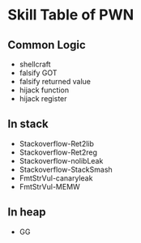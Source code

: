 # Skill Table of PWN
## Common Logic
- shellcraft
- falsify GOT
- falsify returned value
- hijack function
- hijack register
## In stack
- Stackoverflow-Ret2lib
- Stackoverflow-Ret2reg
- Stackoverflow-nolibLeak
- Stackoverflow-StackSmash
- FmtStrVul-canaryleak
- FmtStrVul-MEMW
## In heap
- GG